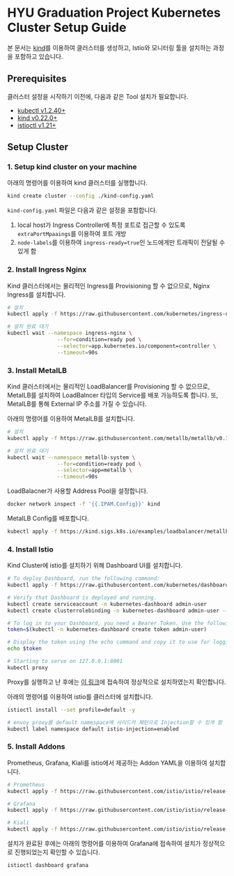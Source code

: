 # HYU Graduation Project Kubernetes Cluster Setup Guide

본 문서는 [kind](https://kind.sigs.k8s.io/)를 이용하여 클러스터를 생성하고, Istio와 모니터링 툴을 설치하는 과정을 포함하고 있습니다.

## Prerequisites

클러스터 설정을 시작하기 이전에, 다음과 같은 Tool 설치가 필요합니다.

- [kubectl v1.2.40+](https://kubernetes.io/docs/tasks/tools/)
- [kind v0.22.0+](https://kind.sigs.k8s.io/)
- [istioctl v1.21+](https://istio.io/latest/docs/ops/diagnostic-tools/istioctl/)

## Setup Cluster

### 1. Setup kind cluster on your machine

아래의 명령어를 이용하여 kind 클러스터를 실행합니다.

```bash
kind create cluster --config ./kind-config.yaml
```

`kind-config.yaml` 파일은 다음과 같은 설정을 포함합니다.

1. local host가 Ingress Controller에 특정 포트로 접근할 수 있도록 `extraPortMpaaings`를 이용하여 포트 개방
2. `node-labels`를 이용하여 `ingress-ready=true`인 노드에게만 트래픽이 전달될 수 있게 함

### 2. Install Ingress Nginx

Kind 클러스터에서는 물리적인 Ingress를 Provisioning 할 수 없으므로, Nginx Ingress를 설치합니다.

```bash
# 설치
kubectl apply -f https://raw.githubusercontent.com/kubernetes/ingress-nginx/main/deploy/static/provider/kind/deploy.yaml

# 설치 완료 대기
kubectl wait --namespace ingress-nginx \
                --for=condition=ready pod \
                --selector=app.kubernetes.io/component=controller \
                --timeout=90s
```

### 3. Install MetaILB

Kind 클러스터에서는 물리적인 LoadBalancer를 Provisioning 할 수 없으므로, MetaILB를 설치하여 LoadBalncer 타입의 Service를 배포 가능하도록 합니다. 또, MetaILB를 통해 External IP 주소를 가질 수 있습니다.

아래의 명령어를 이용하여 MetaILB를 설치합니다.

```bash
# 설치
kubectl apply -f https://raw.githubusercontent.com/metallb/metallb/v0.13.7/config/manifests/metallb-native.yaml

# 설치 완료 대기
kubectl wait --namespace metallb-system \
                --for=condition=ready pod \
                --selector=app=metallb \
                --timeout=90s
```

LoadBalacner가 사용할 Address Pool을 설정합니다.

```bash
docker network inspect -f '{{.IPAM.Config}}' kind
```

MetaILB Config를 배포합니다.

```bash
kubectl apply -f https://kind.sigs.k8s.io/examples/loadbalancer/metallb-config.yaml
```

### 4. Install Istio

Kind Cluster에 istio를 설치하기 위해 Dashboard UI를 설치합니다.

```bash
# To deploy Dashboard, run the following command:
kubectl apply -f https://raw.githubusercontent.com/kubernetes/dashboard/v2.7.0/aio/deploy/recommended.yaml

# Verify that Dashboard is deployed and running.
kubectl create serviceaccount -n kubernetes-dashboard admin-user
kubectl create clusterrolebinding -n kubernetes-dashboard admin-user --clusterrole cluster-admin --serviceaccount=kubernetes-dashboard:admin-user

# To log in to your Dashboard, you need a Bearer Token. Use the following command to store the token in a variable.
token=$(kubectl -n kubernetes-dashboard create token admin-user)

# Display the token using the echo command and copy it to use for logging in to your Dashboard.
echo $token

# Starting to serve on 127.0.0.1:8001
kubectl proxy
```

Proxy를 실행하고 난 후에는 [이 링크](http://localhost:8001/api/v1/namespaces/kubernetes-dashboard/services/https:kubernetes-dashboard:/proxy/)에 접속하여 정상적으로 설치하였는지 확인합니다.

아래의 명령어를 이용하여 istio를 클러스터에 설치합니다.

```bash
istioctl install --set profile=default -y

# envoy proxy를 default namespace에 사이드카 패턴으로 Injection할 수 있게 함
kubectl label namespace default istio-injection=enabled
```

### 5. Install Addons

Prometheus, Grafana, Kiali를 istio에서 제공하는 Addon YAML을 이용하여 설치합니다.

```bash
# Prometheus
kubectl apply -f https://raw.githubusercontent.com/istio/istio/release-1.21/samples/addons/prometheus.yaml

# Grafana
kubectl apply -f https://raw.githubusercontent.com/istio/istio/release-1.21/samples/addons/grafana.yaml

# Kiali
kubectl apply -f https://raw.githubusercontent.com/istio/istio/release-1.21/samples/addons/kiali.yaml
```

설치가 완료된 후에는 아래의 명령어를 이용하여 Grafana에 접속하여 설치가 정상적으로 진행되었는지 확인할 수 있습니다.

```bash
istioctl dashboard grafana
```
